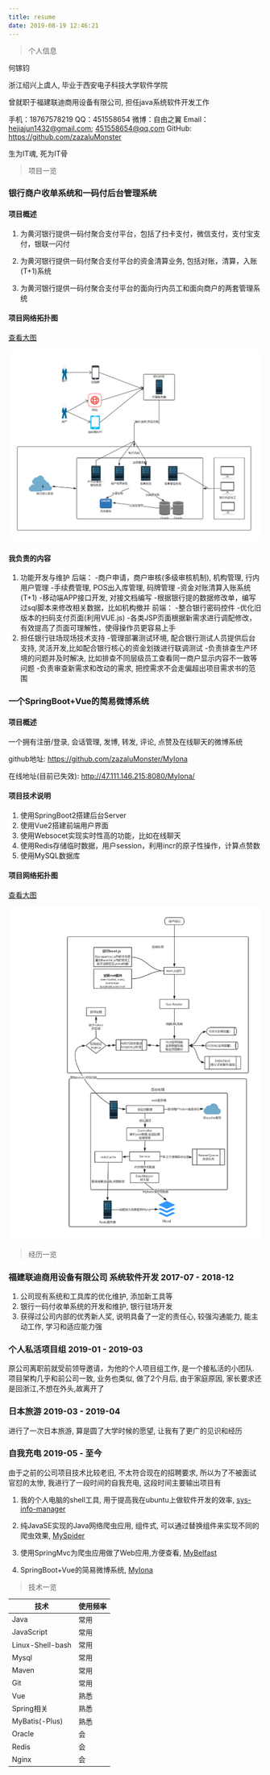 ```yaml
---
title: resume
date: 2019-08-19 12:46:21
---
```


>个人信息

何镓钧

浙江绍兴上虞人, 毕业于西安电子科技大学软件学院

曾就职于福建联迪商用设备有限公司, 担任java系统软件开发工作

手机：18767578219
QQ：451558654
微博：自由之翼
Email：hejiajun1432@gmail.com; 451558654@qq.com
GitHub: https://github.com/zazaluMonster

生为IT魂, 死为IT骨

> 项目一览

### 银行商户收单系统和一码付后台管理系统

#### 项目概述

1. 为黄河银行提供一码付聚合支付平台，包括了扫卡支付，微信支付，支付宝支付，银联一闪付

2. 为黄河银行提供一码付聚合支付平台的资金清算业务, 包括对账，清算，入账(T+1)系统

3. 为黄河银行提供一码付聚合支付平台的面向行内员工和面向商户的两套管理系统

#### 项目网络拓扑图

[查看大图](https://zazalu.space/images/tmpImage/huanghe.jpg)

<img src="/images/tmpImage/huanghe.jpg">

#### 我负责的内容

1. 功能开发与维护
      后端：
      -商户申请，商户审核(多级审核机制), 机构管理, 行内用户管理 
      -手续费管理, POS出入库管理, 码牌管理
      -资金对账清算入账系统(T+1)
      -移动端APP接口开发, 对接文档编写
      -根据银行提的数据修改单，编写过sql脚本来修改相关数据，比如机构撤并
      前端：
      -整合银行密码控件
      -优化旧版本的扫码支付页面(利用VUE.js)
      -各类JSP页面根据新需求进行调配修改，有效提高了页面可理解性，使得操作员更容易上手
2.  担任银行驻场现场技术支持
      -管理部署测试环境, 配合银行测试人员提供后台支持, 灵活开发,比如配合银行核心的资金划拨进行联调测试
      -负责排查生产环境的问题并及时解决, 比如排查不同层级员工查看同一商户显示内容不一致等问题
      -负责审查新需求和改动的需求, 把控需求不会走偏超出项目需求书的范围

### 一个SpringBoot+Vue的简易微博系统

#### 项目概述

一个拥有注册/登录, 会话管理, 发博, 转发, 评论, 点赞及在线聊天的微博系统

github地址: https://github.com/zazaluMonster/MyIona

在线地址(目前已失效): http://47.111.146.215:8080/MyIona/

#### 项目技术说明

1. 使用SpringBoot2搭建后台Server
2. 使用Vue2搭建前端用户界面
3. 使用Websocet实现实时性高的功能，比如在线聊天
4. 使用Redis存储临时数据，用户session，利用incr的原子性操作，计算点赞数
5. 使用MySQL数据库

#### 项目网络拓扑图

[查看大图](https://zazalu.space/images/tmpImage/MyIona.jpg)

<img src="/images/tmpImage/MyIona.jpg">


> 经历一览

### 福建联迪商用设备有限公司 系统软件开发 2017-07 - 2018-12

1. 公司现有系统和工具库的优化维护, 添加新工具等
2. 银行一码付收单系统的开发和维护, 银行驻场开发
3. 获得过公司内部的优秀新人奖, 说明具备了一定的责任心, 较强沟通能力, 能主动工作, 学习和适应能力强

### 个人私活项目组 2019-01 - 2019-03

原公司离职前就受前领导邀请，为他的个人项目组工作, 是一个接私活的小团队. 项目架构几乎和前公司一致, 业务也类似, 做了2个月后, 由于家庭原因, 家长要求还是回浙江,不想在外头,故离开了

### 日本旅游 2019-03 - 2019-04
进行了一次日本旅游, 算是圆了大学时候的愿望, 让我有了更广的见识和经历

### 自我充电 2019-05 - 至今
由于之前的公司项目技术比较老旧, 不太符合现在的招聘要求, 所以为了不被面试官怼的太惨, 我进行了一段时间的自我充电, 这段时间主要输出项目有

1. 我的个人电脑的shell工具, 用于提高我在ubuntu上做软件开发的效率, [sys-info-manager](https://github.com/zazaluMonster/terminal_costomizi_sh)

2. 纯JavaSE实现的Java网络爬虫应用, 组件式, 可以通过替换组件来实现不同的爬虫效果, [MySpider](https://github.com/zazaluMonster/MySpider)

3. 使用SpringMvc为爬虫应用做了Web应用,方便查看, [MyBelfast](https://github.com/zazaluMonster/MyBelfast) 

4. SpringBoot+Vue的简易微博系统, [MyIona](https://github.com/zazaluMonster/MyIona)


> 技术一览

技术 | 使用频率
--- | ---
Java|常用
JavaScript|常用
Linux-Shell-bash|常用
Mysql|常用
Maven|常用
Git|常用
Vue|熟悉
Spring相关|熟悉
MyBatis(-Plus)|熟悉
Oracle|会
Redis|会
Nginx|会







